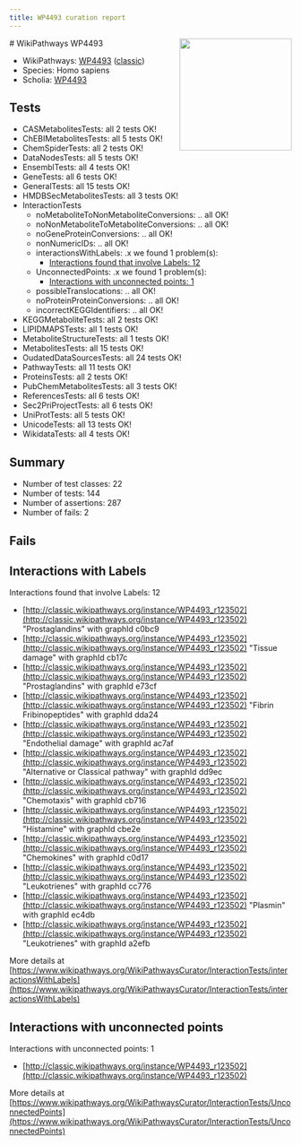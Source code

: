 ```yaml
---
title: WP4493 curation report
---
```


<img style="float: right; width: 200px" src="https://upload.wikimedia.org/wikipedia/commons/thumb/8/83/Wplogo_with_text_500.png/640px-Wplogo_with_text_500.png" />
# WikiPathways WP4493

* WikiPathways: [WP4493](https://wikipathways.org/pathways/WP4493) ([classic](https://classic.wikipathways.org/instance/WP4493))
* Species: Homo sapiens
* Scholia: [WP4493](https://scholia.toolforge.org/wikipathways/WP4493)
## Tests
* CASMetabolitesTests: all 2 tests OK!
* ChEBIMetabolitesTests: all 5 tests OK!
* ChemSpiderTests: all 2 tests OK!
* DataNodesTests: all 5 tests OK!
* EnsemblTests: all 4 tests OK!
* GeneTests: all 6 tests OK!
* GeneralTests: all 15 tests OK!
* HMDBSecMetabolitesTests: all 3 tests OK!
* InteractionTests
    * noMetaboliteToNonMetaboliteConversions: .. all OK!
    * noNonMetaboliteToMetaboliteConversions: .. all OK!
    * noGeneProteinConversions: .. all OK!
    * nonNumericIDs: .. all OK!
    * interactionsWithLabels: .x we found 1 problem(s):
        * [Interactions found that involve Labels: 12](#fe97a8ba)
    * UnconnectedPoints: .x we found 1 problem(s):
        * [Interactions with unconnected points: 1](#35a61ad9)
    * possibleTranslocations: .. all OK!
    * noProteinProteinConversions: .. all OK!
    * incorrectKEGGIdentifiers: .. all OK!
* KEGGMetaboliteTests: all 2 tests OK!
* LIPIDMAPSTests: all 1 tests OK!
* MetaboliteStructureTests: all 1 tests OK!
* MetabolitesTests: all 15 tests OK!
* OudatedDataSourcesTests: all 24 tests OK!
* PathwayTests: all 11 tests OK!
* ProteinsTests: all 2 tests OK!
* PubChemMetabolitesTests: all 3 tests OK!
* ReferencesTests: all 6 tests OK!
* Sec2PriProjectTests: all 6 tests OK!
* UniProtTests: all 5 tests OK!
* UnicodeTests: all 13 tests OK!
* WikidataTests: all 4 tests OK!


## Summary

* Number of test classes: 22
* Number of tests: 144
* Number of assertions: 287
* Number of fails: 2

## Fails

<a name="fe97a8ba" />

## Interactions with Labels

Interactions found that involve Labels: 12

* [http://classic.wikipathways.org/instance/WP4493_r123502](http://classic.wikipathways.org/instance/WP4493_r123502) "Prostaglandins" with graphId c0bc9
* [http://classic.wikipathways.org/instance/WP4493_r123502](http://classic.wikipathways.org/instance/WP4493_r123502) "Tissue damage" with graphId cb17c
* [http://classic.wikipathways.org/instance/WP4493_r123502](http://classic.wikipathways.org/instance/WP4493_r123502) "Prostaglandins" with graphId e73cf
* [http://classic.wikipathways.org/instance/WP4493_r123502](http://classic.wikipathways.org/instance/WP4493_r123502) "Fibrin
Fribinopeptides" with graphId dda24
* [http://classic.wikipathways.org/instance/WP4493_r123502](http://classic.wikipathways.org/instance/WP4493_r123502) "Endothelial damage" with graphId ac7af
* [http://classic.wikipathways.org/instance/WP4493_r123502](http://classic.wikipathways.org/instance/WP4493_r123502) "Alternative or
Classical pathway" with graphId dd9ec
* [http://classic.wikipathways.org/instance/WP4493_r123502](http://classic.wikipathways.org/instance/WP4493_r123502) "Chemotaxis" with graphId cb716
* [http://classic.wikipathways.org/instance/WP4493_r123502](http://classic.wikipathways.org/instance/WP4493_r123502) "Histamine" with graphId cbe2e
* [http://classic.wikipathways.org/instance/WP4493_r123502](http://classic.wikipathways.org/instance/WP4493_r123502) "Chemokines" with graphId c0d17
* [http://classic.wikipathways.org/instance/WP4493_r123502](http://classic.wikipathways.org/instance/WP4493_r123502) "Leukotrienes" with graphId cc776
* [http://classic.wikipathways.org/instance/WP4493_r123502](http://classic.wikipathways.org/instance/WP4493_r123502) "Plasmin" with graphId ec4db
* [http://classic.wikipathways.org/instance/WP4493_r123502](http://classic.wikipathways.org/instance/WP4493_r123502) "Leukotrienes" with graphId a2efb


More details at [https://www.wikipathways.org/WikiPathwaysCurator/InteractionTests/interactionsWithLabels](https://www.wikipathways.org/WikiPathwaysCurator/InteractionTests/interactionsWithLabels)

<a name="35a61ad9" />

## Interactions with unconnected points

Interactions with unconnected points: 1

* [http://classic.wikipathways.org/instance/WP4493_r123502](http://classic.wikipathways.org/instance/WP4493_r123502)


More details at [https://www.wikipathways.org/WikiPathwaysCurator/InteractionTests/UnconnectedPoints](https://www.wikipathways.org/WikiPathwaysCurator/InteractionTests/UnconnectedPoints)

